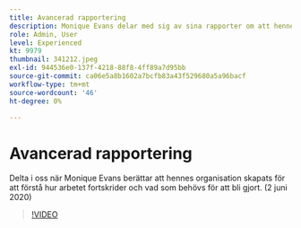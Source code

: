 ```yaml
---
title: Avancerad rapportering
description: Monique Evans delar med sig av sina rapporter om att hennes organisation måste känna till hur arbetet fortskrider och få det gjort. (2 juni 2020)
role: Admin, User
level: Experienced
kt: 9979
thumbnail: 341212.jpeg
exl-id: 944536e0-137f-4218-88f8-4ff89a7d95bb
source-git-commit: ca06e5a8b1602a7bcfb83a43f529680a5a96bacf
workflow-type: tm+mt
source-wordcount: '46'
ht-degree: 0%

---
```


# Avancerad rapportering

Delta i oss när Monique Evans berättar att hennes organisation skapats för att förstå hur arbetet fortskrider och vad som behövs för att bli gjort.  (2 juni 2020)

>[!VIDEO](https://video.tv.adobe.com/v/341212/?quality=12&learn=on)
